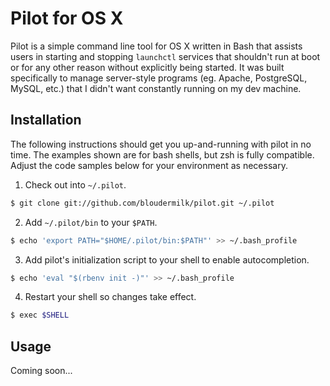 # Pilot for OS X

Pilot is a simple command line tool for OS X written in Bash that assists users
in starting and stopping `launchctl` services that shouldn't run at boot or
for any other reason without explicitly being started. It was built specifically
to manage server-style programs (eg. Apache, PostgreSQL, MySQL, etc.) that I
didn't want constantly running on my dev machine.

## Installation

The following instructions should get you up-and-running with pilot in no time.
The examples shown are for bash shells, but zsh is fully compatible. Adjust the
code samples below for your environment as necessary.

1. Check out into `~/.pilot`.
```bash
$ git clone git://github.com/bloudermilk/pilot.git ~/.pilot
```

2. Add `~/.pilot/bin` to your `$PATH`.
```bash
$ echo 'export PATH="$HOME/.pilot/bin:$PATH"' >> ~/.bash_profile
```

3. Add pilot's initialization script to your shell to enable autocompletion.
```bash
$ echo 'eval "$(rbenv init -)"' >> ~/.bash_profile
```

4. Restart your shell so changes take effect.
```bash
$ exec $SHELL
```

## Usage

Coming soon...
